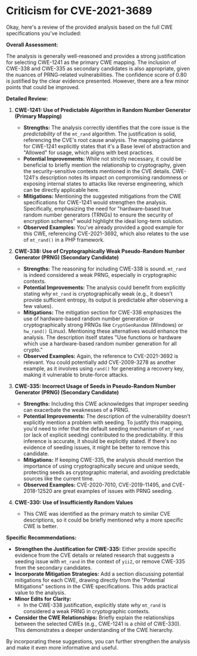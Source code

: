 # Criticism for CVE-2021-3689

Okay, here's a review of the provided analysis based on the full CWE specifications you've included:

**Overall Assessment:**

The analysis is generally well-reasoned and provides a strong justification for selecting CWE-1241 as the primary CWE mapping. The inclusion of CWE-338 and CWE-335 as secondary candidates is also appropriate, given the nuances of PRNG-related vulnerabilities. The confidence score of 0.80 is justified by the clear evidence presented. However, there are a few minor points that could be improved.

**Detailed Review:**

1.  **CWE-1241: Use of Predictable Algorithm in Random Number Generator (Primary Mapping)**

    *   **Strengths:** The analysis correctly identifies that the core issue is the *predictability* of the `mt_rand` algorithm. The justification is solid, referencing the CVE's root cause analysis. The mapping guidance for CWE-1241 explicitly states that it's a Base level of abstraction and "Allowed" for usage, which aligns with best practices.
    *   **Potential Improvements:** While not strictly necessary, it could be beneficial to briefly mention the relationship to cryptography, given the security-sensitive contexts mentioned in the CVE details.  CWE-1241's description notes its impact on compromising randomness or exposing internal states to attacks like reverse engineering, which can be directly applicable here.
    *   **Mitigations:** Mentioning the suggested mitigations from the CWE specifications for CWE-1241 would strengthen the analysis. Specifically, emphasizing the need for "hardware-based true random number generators (TRNGs) to ensure the security of encryption schemes" would highlight the ideal long-term solution.
    *   **Observed Examples:** You've already provided a good example for this CWE, referencing CVE-2021-3692, which also relates to the use of `mt_rand()` in a PHP framework.

2.  **CWE-338: Use of Cryptographically Weak Pseudo-Random Number Generator (PRNG) (Secondary Candidate)**

    *   **Strengths:** The reasoning for including CWE-338 is sound. `mt_rand` is indeed considered a weak PRNG, especially in cryptographic contexts.
    *   **Potential Improvements:** The analysis could benefit from explicitly stating *why* `mt_rand` is cryptographically weak (e.g., it doesn't provide sufficient entropy, its output is predictable after observing a few values).
    *   **Mitigations:** The mitigation section for CWE-338 emphasizes the use of hardware-based random number generation or cryptographically strong PRNGs like `CryptGenRandom` (Windows) or `hw_rand()` (Linux). Mentioning these alternatives would enhance the analysis.  The description itself states "Use functions or hardware which use a hardware-based random number generation for all crypto."
    *   **Observed Examples:** Again, the reference to CVE-2021-3692 is relevant. You could potentially add CVE-2009-3278 as another example, as it involves using `rand()` for generating a recovery key, making it vulnerable to brute-force attacks.

3.  **CWE-335: Incorrect Usage of Seeds in Pseudo-Random Number Generator (PRNG) (Secondary Candidate)**

    *   **Strengths:** Including this CWE acknowledges that improper seeding can exacerbate the weaknesses of a PRNG.
    *   **Potential Improvements:** The description of the vulnerability doesn't explicitly mention a problem with seeding. To justify this mapping, you'd need to infer that the default seeding mechanism of `mt_rand` (or lack of explicit seeding) contributed to the predictability. If this inference is accurate, it should be explicitly stated. If there's no evidence of seeding issues, it might be better to remove this candidate.
    *   **Mitigations:** If keeping CWE-335, the analysis should mention the importance of using cryptographically secure and unique seeds, protecting seeds as cryptographic material, and avoiding predictable sources like the current time.
    *   **Observed Examples:** CVE-2020-7010, CVE-2019-11495, and CVE-2018-12520 are great examples of issues with PRNG seeding.

4.  **CWE-330: Use of Insufficiently Random Values**

    *   This CWE was identified as the primary match to similar CVE descriptions, so it could be briefly mentioned why a more specific CWE is better.

**Specific Recommendations:**

*   **Strengthen the Justification for CWE-335:**  Either provide specific evidence from the CVE details or related research that suggests a seeding issue with `mt_rand` in the context of `yii2`, or remove CWE-335 from the secondary candidates.
*   **Incorporate Mitigation Strategies:** Add a section discussing potential mitigations for each CWE, drawing directly from the "Potential Mitigations" sections in the CWE specifications. This adds practical value to the analysis.
*   **Minor Edits for Clarity:**
    *   In the CWE-338 justification, explicitly state *why* `mt_rand` is considered a weak PRNG in cryptographic contexts.
*   **Consider the CWE Relationships:** Briefly explain the relationships between the selected CWEs (e.g., CWE-1241 is a child of CWE-330). This demonstrates a deeper understanding of the CWE hierarchy.

By incorporating these suggestions, you can further strengthen the analysis and make it even more informative and useful.